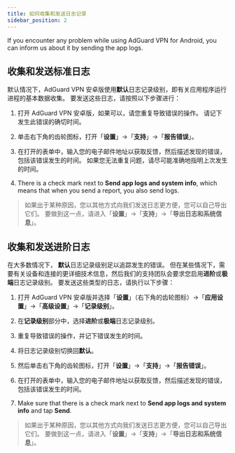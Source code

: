 ```yaml
---
title: 如何收集和发送日志记录
sidebar_position: 2
---
```


If you encounter any problem while using AdGuard VPN for Android, you can inform us about it by sending the app logs.

## 收集和发送标准日志

默认情况下，AdGuard VPN 安卓版使用**默认**日志记录级别，即有关应用程序运行进程的基本数据收集。 要发送这些日志，请按照以下步骤进行：

1. 打开 AdGuard VPN 安卓版，如果可以，请您重复导致错误的操作。 请记下发生此错误的确切时间。

2. 单击右下角的齿轮图标，打开「**设置**」→「**支持**」→「**报告错误**」。

3. 在打开的表单中，输入您的电子邮件地址以获取反馈，然后描述发现的错误，包括该错误发生的时间。 如果您无法重复问题，请尽可能准确地指明上次发生的时间。

4. There is a check mark next to **Send app logs and system info**, which means that when you send a report, you also send logs.
> 如果出于某种原因，您以其他方式向我们发送日志更方便，您可以自己导出它们。 要做到这一点，请进入「**设置**」→「**支持**」→「**导出日志和系统信息**」。

## 收集和发送进阶日志

在大多数情况下， **默认**日志记录级别足以追踪发生的错误。 但在某些情况下，需要有关设备和连接的更详细技术信息，然后我们的支持团队会要求您启用**进阶**或**极端**日志记录级别。 要发送这些类型的日志，请执行以下步骤：

1. 打开 AdGuard VPN 安卓版并选择「**设置**」（右下角的齿轮图标）→「**应用设置**」→「**高级设置**」→「**记录级别**」。

2. 在**记录级别**部分中，选择**进阶**或**极端**日志记录级别。

3. 重复导致错误的操作，并记下错误发生的时间。

4. 将日志记录级别切换回**默认**。

5. 然后单击右下角的齿轮图标，打开「**设置**」→「**支持**」→「**报告错误**」。

6. 在打开的表单中，输入您的电子邮件地址以获取反馈，然后描述发现的错误，包括该错误发生的时间。

7. Make sure that there is a check mark next to **Send app logs and system info** and tap **Send**.
> 如果出于某种原因，您以其他方式向我们发送日志更方便，您可以自己导出它们。 要做到这一点，请进入「**设置**」→「**支持**」→「**导出日志和系统信息**」。
